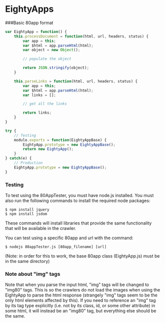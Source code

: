 EightyApps
==========

###Basic 80app format

```javascript
var EightyApp = function() {
	this.processDocument = function(html, url, headers, status) {
		var app = this;
		var $html = app.parseHtml(html);
		var object = new Object();

		// populate the object

		return JSON.stringify(object);
	}

	this.parseLinks = function(html, url, headers, status) {
		var app = this;
		var $html = app.parseHtml(html);
		var links = [];

		// get all the links

		return links;
	}
}

try {
	// Testing
	module.exports = function(EightyAppBase) {
		EightyApp.prototype = new EightyAppBase();
		return new EightyApp();
	}
} catch(e) {
	// Production
	EightyApp.prototype = new EightyAppBase();
}
```

### Testing
To test using the 80AppTester, you must have node.js installed.
You must also run the following commands to install the required node packages:
```shell
$ npm install jquery
$ npm install jsdom
```
These commands will install libraries that provide the same functionality that will be available in the crawler.

You can test using a specific 80app and url with the command:
```shell
$ nodejs 80appTester.js [80app_filename] [url]
```

(Note: in order for this to work, the base 80app class (EightyApp.js) must be in the same directory)

### Note about "img" tags
Note that when you parse the input html, "img" tags will be changed to "img80" tags. This is so the crawlers do not load the images when using the EightyApp to parse the html response (strangely "img" tags seem to be the only html elements affected by this). If you need to reference an "img" tag by its tag type explicitly (i.e. not by its class, id, or some other attribute) in some html, it will instead be an "img80" tag, but everything else should be the same.
